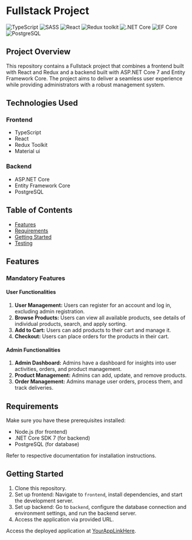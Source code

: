 # Fullstack Project

![TypeScript](https://img.shields.io/badge/TypeScript-v.4-green)
![SASS](https://img.shields.io/badge/SASS-v.4-hotpink)
![React](https://img.shields.io/badge/React-v.18-blue)
![Redux toolkit](https://img.shields.io/badge/Redux-v.1.9-brown)
![.NET Core](https://img.shields.io/badge/.NET%20Core-v.7-purple)
![EF Core](https://img.shields.io/badge/EF%20Core-v.7-cyan)
![PostgreSQL](https://img.shields.io/badge/PostgreSQL-v.14-drakblue)

## Project Overview

This repository contains a Fullstack project that combines a frontend built with React and Redux and a backend built with ASP.NET Core 7 and Entity Framework Core. The project aims to deliver a seamless user experience while providing administrators with a robust management system.

## Technologies Used

### Frontend
- TypeScript
- React
- Redux Toolkit
- Material ui

### Backend
- ASP.NET Core
- Entity Framework Core
- PostgreSQL

## Table of Contents

- [Features](#features)
- [Requirements](#requirements)
- [Getting Started](#getting-started)
- [Testing](#testing)

## Features

### Mandatory Features

#### User Functionalities
1. **User Management:** Users can register for an account and log in, excluding admin registration.
2. **Browse Products:** Users can view all available products, see details of individual products, search, and apply sorting.
3. **Add to Cart:** Users can add products to their cart and manage it.
4. **Checkout:** Users can place orders for the products in their cart.

#### Admin Functionalities
1. **Admin Dashboard:** Admins have a dashboard for insights into user activities, orders, and product management.
2. **Product Management:** Admins can add, update, and remove products.
3. **Order Management:** Admins manage user orders, process them, and track deliveries.


## Requirements

Make sure you have these prerequisites installed:

- Node.js (for frontend)
- .NET Core SDK 7 (for backend)
- PostgreSQL (for database)

Refer to respective documentation for installation instructions.

## Getting Started

1. Clone this repository.
2. Set up frontend: Navigate to `frontend`, install dependencies, and start the development server.
3. Set up backend: Go to `backend`, configure the database connection and environment settings, and run the backend server.
4. Access the application via provided URL.

Access the deployed application at [YourAppLinkHere](https://www.example.com).